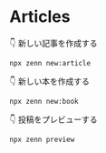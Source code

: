 # Articles


👇  新しい記事を作成する
``` 
npx zenn new:article
```

👇  新しい本を作成する
```
npx zenn new:book
```

👇  投稿をプレビューする
```
npx zenn preview
```
  